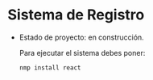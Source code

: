 <h1>Sistema de Registro</h1>

- Estado de proyecto: en construcción.

  Para ejecutar el sistema debes poner:

  ```nmp install react```
